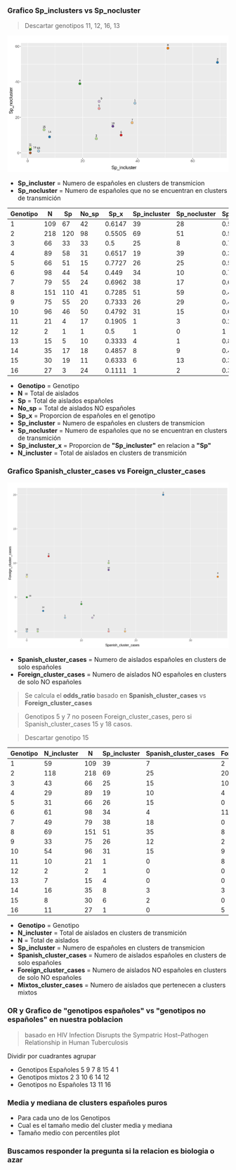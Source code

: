 ### Grafico Sp_inclusters vs Sp_nocluster
>Descartar genotipos 11, 12, 16, 13

![](assets/Proyecto_BAPS-12da5bf8.jpeg)
- **Sp_incluster** =  Numero de españoles en clusters de transmicion
- **Sp_nocluster** =  Numero de españoles que no se encuentran en clusters de transmición

|Genotipo|N  |Sp |No_sp|Sp_x  |Sp_incluster|Sp_nocluster|Sp_incluster_x|N_incluster|
|--------|---|---|-----|------|------------|------------|--------------|-----------|
|1       |109|67 |42   |0.6147|39          |28          |0.5821        |59         |
|2       |218|120|98   |0.5505|69          |51          |0.575         |118        |
|3       |66 |33 |33   |0.5   |25          |8           |0.7576        |43         |
|4       |89 |58 |31   |0.6517|19          |39          |0.3276        |29         |
|5       |66 |51 |15   |0.7727|26          |25          |0.5098        |31         |
|6       |98 |44 |54   |0.449 |34          |10          |0.7727        |61         |
|7       |79 |55 |24   |0.6962|38          |17          |0.6909        |49         |
|8       |151|110|41   |0.7285|51          |59          |0.4636        |69         |
|9       |75 |55 |20   |0.7333|26          |29          |0.4727        |33         |
|10      |96 |46 |50   |0.4792|31          |15          |0.6739        |54         |
|11      |21 |4  |17   |0.1905|1           |3           |0.25          |10         |
|12      |2  |1  |1    |0.5   |1           |0           |1             |2          |
|13      |15 |5  |10   |0.3333|4           |1           |0.8           |7          |
|14      |35 |17 |18   |0.4857|8           |9           |0.4706        |16         |
|15      |30 |19 |11   |0.6333|6           |13          |0.3158        |8          |
|16      |27 |3  |24   |0.1111|1           |2           |0.3333        |11         |

- **Genotipo** = Genotipo
- **N** = Total de aislados
- **Sp** = Total de aislados españoles
- **No_sp** = Total de aislados NO españoles
- **Sp_x** = Proporcion de españoles en el genotipo
- **Sp_incluster** =  Numero de españoles en clusters de transmicion
- **Sp_nocluster** =  Numero de españoles que no se encuentran en clusters de transmición
- **Sp_incluster_x** = Proporcion de **"Sp_incluster"** en relacion a **"Sp"**
- **N_incluster** = Total de aislados en clusters de transmición

### Grafico Spanish_cluster_cases vs Foreign_cluster_cases
![](assets/Proyecto_BAPS-8ab2c7fe)
- **Spanish_cluster_cases** = Numero de aislados españoles en clusters de solo españoles
- **Foreign_cluster_cases** = Numero de aislados NO españoles en clusters de solo NO españoles

> Se calcula el **odds_ratio** basado en **Spanish_cluster_cases** vs **Foreign_cluster_cases**

> Genotipos 5 y 7 no poseen Foreign_cluster_cases, pero si Spanish_cluster_cases 15 y 18 casos.

> Descartar genotipo 15

|Genotipo|N_incluster|N  |Sp_incluster|Spanish_cluster_cases|Foreign_cluster_cases|Mixtos_cluster_cases|odds_ratio|conf.low |conf.high|pvalue   |
|--------|-----------|---|------------|---------------------|---------------------|--------------------|----------|---------|---------|---------|
|1       |59         |109|39          |7                    |2                    |50                  |2.7516    |0.4543   |30.0101  |0.2825   |
|2       |118        |218|69          |25                   |20                   |73                  |reference |reference|reference|reference|
|3       |43         |66 |25          |15                   |10                   |18                  |1.1969    |0.3998   |3.6808   |0.8036   |
|4       |29         |89 |19          |10                   |4                    |15                  |1.9774    |0.4773   |9.9632   |0.3611   |
|5       |31         |66 |26          |15                   |0                    |16                  |Inf       |2.4274   |Inf      |0.0011   |
|6       |61         |98 |34          |4                    |11                   |46                  |0.2969    |0.0597   |1.1978   |0.0747   |
|7       |49         |79 |38          |18                   |0                    |31                  |Inf       |2.9652   |Inf      |0.0003   |
|8       |69         |151|51          |35                   |8                    |26                  |3.4491    |1.2185   |10.6003  |0.0120   |
|9       |33         |75 |26          |12                   |2                    |19                  |4.6893    |0.8850   |47.9528  |0.0585   |
|10      |54         |96 |31          |15                   |9                    |30                  |1.3278    |0.4343   |4.2210   |0.6178   |
|11      |10         |21 |1           |0                    |8                    |2                   |0.0000    |0.0000   |0.5478   |0.0047   |
|12      |2          |2  |1           |0                    |0                    |2                   |0.0000    |0.0000   |Inf      |1.0000   |
|13      |7          |15 |4           |0                    |0                    |7                   |0.0000    |0.0000   |Inf      |1.0000   |
|14      |16         |35 |8           |3                    |3                    |10                  |0.8035    |0.0968   |6.6676   |1.0000   |
|15      |8          |30 |6           |2                    |0                    |6                   |Inf       |0.1392   |Inf      |0.5005   |
|16      |11         |27 |1           |0                    |5                    |6                   |0.0000    |0.0000   |1.0012   |0.0502   |

- **Genotipo** = Genotipo
- **N_incluster** = Total de aislados en clusters de transmición
- **N** = Total de aislados
- **Sp_incluster** =  Numero de españoles en clusters de transmicion
- **Spanish_cluster_cases** = Numero de aislados españoles en clusters de solo españoles
- **Foreign_cluster_cases** = Numero de aislados NO españoles en clusters de solo NO españoles
- **Mixtos_cluster_cases** = Numero de aislados que pertenecen a clusters mixtos

### OR y Grafico de "genotipos españoles" vs "genotipos no españoles" en nuestra poblacion
> basado en HIV Infection Disrupts the Sympatric Host–Pathogen Relationship in Human Tuberculosis


Dividir por cuadrantes agrupar
- Genotipos Españoles 5 9 7 8 15 4 1
- Genotipos mixtos 2 3 10 6 14 12
- Genotipos no Españoles 13 11 16

### Media y mediana de clusters españoles puros
- Para cada uno de los Genotipos
- Cual es el tamaño medio del cluster media y mediana
- Tamaño medio con percentiles plot

### Buscamos responder la pregunta si la relacion es biologia o azar
